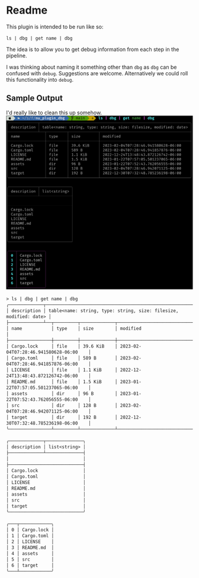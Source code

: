 # Readme

This plugin is intended to be run like so:
```nu
ls | dbg | get name | dbg
```
The idea is to allow you to get debug information from each step in the pipeline. 

I was thinking about naming it something other than `dbg` as `dbg` can be confused with `debug`. Suggestions are welcome. Alternatively we could roll this functionality into `debug`.

## Sample Output

I'd really like to clean this up somehow.
![dbg output](https://raw.githubusercontent.com/fdncred/nu_plugin_dbg/main/assets/dbg2.png)

```shell
> ls | dbg | get name | dbg 
╭─────────────┬───────────────────────────────────────────────────────────────────╮
│ description │ table<name: string, type: string, size: filesize, modified: date> │
├─────────────┴──┬─────────┬─────────────┬────────────────────────────────────────┤
│ name           │ type    │ size        │ modified                               │
├────────────────┼─────────┼─────────────┼────────────────────────────────────────┤
│ Cargo.lock     │ file    │ 39.6 KiB    │ 2023-02-04T07:28:46.941580628-06:00    │
│ Cargo.toml     │ file    │ 589 B       │ 2023-02-04T07:28:46.941857876-06:00    │
│ LICENSE        │ file    │ 1.1 KiB     │ 2022-12-24T13:48:43.872126742-06:00    │
│ README.md      │ file    │ 1.5 KiB     │ 2023-01-22T07:57:05.501237065-06:00    │
│ assets         │ dir     │ 96 B        │ 2023-01-22T07:52:43.762056555-06:00    │
│ src            │ dir     │ 128 B       │ 2023-02-04T07:28:46.942071125-06:00    │
│ target         │ dir     │ 192 B       │ 2022-12-30T07:32:48.785236198-06:00    │
╰────────────────┴─────────┴─────────────┴────────────────────────────────────────╯

╭─────────────┬──────────────╮
│ description │ list<string> │
├─────────────┴──────────────┤
│                            │
├────────────────────────────┤
│ Cargo.lock                 │
│ Cargo.toml                 │
│ LICENSE                    │
│ README.md                  │
│ assets                     │
│ src                        │
│ target                     │
╰────────────────────────────╯

╭───┬────────────╮
│ 0 │ Cargo.lock │
│ 1 │ Cargo.toml │
│ 2 │ LICENSE    │
│ 3 │ README.md  │
│ 4 │ assets     │
│ 5 │ src        │
│ 6 │ target     │
╰───┴────────────╯
```